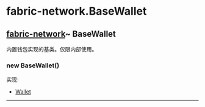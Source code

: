 # fabric-network.BaseWallet

## [fabric-network](https://hyperledger.github.io/fabric-sdk-node/release-1.4/module-fabric-network.html)~ BaseWallet

内置钱包实现的基类。仅限内部使用。

### new BaseWallet()

实现:

- [Wallet](https://hyperledger.github.io/fabric-sdk-node/release-1.4/Wallet.html)

---
